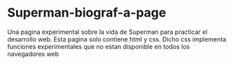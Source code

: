 # Superman-biograf-a-page
Una pagina experimental sobre la vida de Superman para practicar el desarrollo web. Esta pagina solo contiene html y css. Dicho css implementa funciones experimentales que no estan disponible en todos los navegadores web

